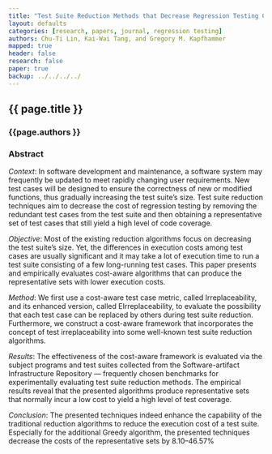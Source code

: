 ```yaml
---
title: "Test Suite Reduction Methods that Decrease Regression Testing Costs by Identifying Irreplaceable Tests" 
layout: defaults
categories: [research, papers, journal, regression testing]
authors: Chu-Ti Lin, Kai-Wai Tang, and Gregory M. Kapfhammer
mapped: true 
header: false 
research: false 
paper: true
backup: ../../../../
---
```


## {{ page.title }} [<i class="fa fa-download"></i><i class="fa fa-file-pdf-o"></i>]({{backup}}/research/papers/ist2014-lin-tang-kapfhammer.pdf "Download this Paper!")

### {{page.authors }}

### Abstract

<em>Context</em>: In software development and maintenance, a software system may frequently be updated to meet rapidly
changing user requirements. New test cases will be designed to ensure the correctness of new or modified functions, thus
gradually increasing the test suite’s size. Test suite reduction techniques aim to decrease the cost of regression
testing by removing the redundant test cases from the test suite and then obtaining a representative set of test cases
that still yield a high level of code coverage.

<em>Objective</em>: Most of the existing reduction algorithms focus on decreasing the test suite’s size. Yet, the
differences in execution costs among test cases are usually significant and it may take a lot of execution time to run a
test suite consisting of a few long-running test cases. This paper presents and empirically evaluates cost-aware
algorithms that can produce the representative sets with lower execution costs.

<em>Method</em>: We first use a cost-aware test case metric, called Irreplaceability, and its enhanced version, called
EIrreplaceability, to evaluate the possibility that each test case can be replaced by others during test suite
reduction. Furthermore, we construct a cost-aware framework that incorporates the concept of test irreplaceability into
some well-known test suite reduction algorithms.

<em>Results</em>: The effectiveness of the cost-aware framework is evaluated via the subject programs and test suites
collected from the Software-artifact Infrastructure Repository — frequently chosen benchmarks for experimentally
evaluating test suite reduction methods. The empirical results reveal that the presented algorithms produce
representative sets that normally incur a low cost to yield a high level of test coverage.

<em>Conclusion</em>: The presented techniques indeed enhance the capability of the traditional reduction algorithms to
reduce the execution cost of a test suite. Especially for the additional Greedy algorithm, the presented techniques
decrease the costs of the representative sets by 8.10–46.57%
